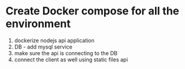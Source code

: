 # Create Docker compose for all the environment
1. dockerize nodejs api application
2. DB - add mysql service
3. make sure the api is connecting to the DB
4. connect the client as well using static files api
 


<!-- Docker compose -->
 <!-- Vacations-Api
 Vacations-Client - NOT IN DEV MODE - npm run dev!!!! 
 npm run build
 Serve - Static Content inside Nodejs.api
 MySQL DB -->
 <!--  -->
 <!-- docker compose up -->


 <!-- Docker compose -->
 <!-- Vacations-Api
/api/...
/index.html > static content
 MySQL DB -->
 <!--  -->
 <!-- docker compose up -->